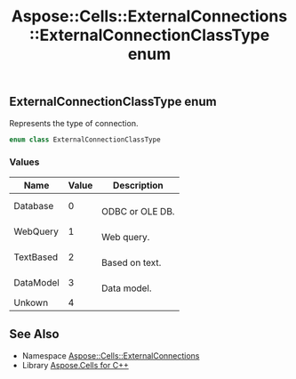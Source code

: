 ﻿---
title: Aspose::Cells::ExternalConnections::ExternalConnectionClassType enum
linktitle: ExternalConnectionClassType
second_title: Aspose.Cells for C++ API Reference
description: 'Aspose::Cells::ExternalConnections::ExternalConnectionClassType enum. Represents the type of connection in C++.'
type: docs
weight: 1100
url: /cpp/aspose.cells.externalconnections/externalconnectionclasstype/
---
## ExternalConnectionClassType enum


Represents the type of connection.

```cpp
enum class ExternalConnectionClassType
```

### Values

| Name | Value | Description |
| --- | --- | --- |
| Database | 0 | <br>ODBC or OLE DB. |
| WebQuery | 1 | <br>Web query. |
| TextBased | 2 | <br>Based on text. |
| DataModel | 3 | <br>Data model. |
| Unkown | 4 | <br> |

## See Also

* Namespace [Aspose::Cells::ExternalConnections](../)
* Library [Aspose.Cells for C++](../../)
